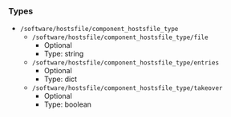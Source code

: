 
### Types

 - `/software/hostsfile/component_hostsfile_type`
    - `/software/hostsfile/component_hostsfile_type/file`
        - Optional
        - Type: string
    - `/software/hostsfile/component_hostsfile_type/entries`
        - Optional
        - Type: dict
    - `/software/hostsfile/component_hostsfile_type/takeover`
        - Optional
        - Type: boolean
